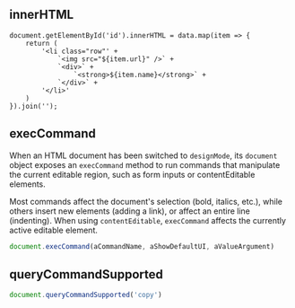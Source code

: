 ## innerHTML
```
document.getElementById('id').innerHTML = data.map(item => {
    return (
        '<li class="row"' +
            `<img src="${item.url}" />` +
            `<div>` +
                `<strong>${item.name}</strong>` +
            `</div>` +
        '</li>'
    )
}).join('');
```

## execCommand
When an HTML document has been switched to `designMode`, its `document` object
exposes an `execCommand` method to run commands that manipulate the current 
editable region, such as form inputs or contentEditable elements.

Most commands affect the document's selection (bold, italics, etc.), while others 
insert new elements (adding a link), or affect an entire line (indenting). When
using `contentEditable`, `execCommand` affects the currently active editable element.

```js
document.execCommand(aCommandName, aShowDefaultUI, aValueArgument)
```

## queryCommandSupported
```js
document.queryCommandSupported('copy')
```
